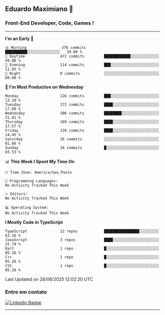 ## Eduardo Maximiano 👋

### Front-End Developer, Code, Games !

---

<!--START_SECTION:waka-->
**I'm an Early 🐤** 

```text
🌞 Morning                376 commits         ██████████░░░░░░░░░░░░░░░   39.09 % 
🌆 Daytime                472 commits         ████████████░░░░░░░░░░░░░   49.06 % 
🌃 Evening                114 commits         ███░░░░░░░░░░░░░░░░░░░░░░   11.85 % 
🌙 Night                  0 commits           ░░░░░░░░░░░░░░░░░░░░░░░░░   00.00 % 
```
📅 **I'm Most Productive on Wednesday** 

```text
Monday                   126 commits         ███░░░░░░░░░░░░░░░░░░░░░░   13.10 % 
Tuesday                  172 commits         ████░░░░░░░░░░░░░░░░░░░░░   17.88 % 
Wednesday                306 commits         ████████░░░░░░░░░░░░░░░░░   31.81 % 
Thursday                 169 commits         ████░░░░░░░░░░░░░░░░░░░░░   17.57 % 
Friday                   139 commits         ████░░░░░░░░░░░░░░░░░░░░░   14.45 % 
Saturday                 16 commits          ░░░░░░░░░░░░░░░░░░░░░░░░░   01.66 % 
Sunday                   34 commits          █░░░░░░░░░░░░░░░░░░░░░░░░   03.53 % 
```


📊 **This Week I Spent My Time On** 

```text
🕑︎ Time Zone: America/Sao_Paulo

💬 Programming Languages: 
No Activity Tracked This Week

🔥 Editors: 
No Activity Tracked This Week

💻 Operating System: 
No Activity Tracked This Week
```

**I Mostly Code in TypeScript** 

```text
TypeScript               12 repos            ████████████████░░░░░░░░░   63.16 % 
JavaScript               3 repos             ████░░░░░░░░░░░░░░░░░░░░░   15.79 % 
Dart                     1 repo              █░░░░░░░░░░░░░░░░░░░░░░░░   05.26 % 
C++                      1 repo              █░░░░░░░░░░░░░░░░░░░░░░░░   05.26 % 
CSS                      1 repo              █░░░░░░░░░░░░░░░░░░░░░░░░   05.26 % 
```




 Last Updated on 28/06/2025 12:02:20 UTC
<!--END_SECTION:waka-->

### Entre em contato

[![Linkedin Badge](https://img.shields.io/badge/-Eduardo_Maximiano-0077B5?style=flat-square&logo=Linkedin&logoColor=white&link=https://www.linkedin.com/in/maximiano-eduardo)](https://www.linkedin.com/in/maximiano-eduardo)

---
